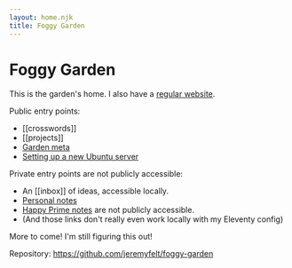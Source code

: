 ```yaml
---
layout: home.njk
title: Foggy Garden
---
```


# Foggy Garden

This is the garden's home. I also have a [regular website](https://jeremyfelt.com).

Public entry points:
* [[crosswords]]
* [[projects]]
* [Garden meta](meta)
* [Setting up a new Ubuntu server](new-server)

Private entry points are not publicly accessible:
* An [[inbox]] of ideas, accessible locally.
* [Personal notes](personal/index.md)
* [Happy Prime notes](happy-prime/index.md) are not publicly accessible.
* (And those links don't really even work locally with my Eleventy config)

More to come! I'm still figuring this out!

Repository: https://github.com/jeremyfelt/foggy-garden
